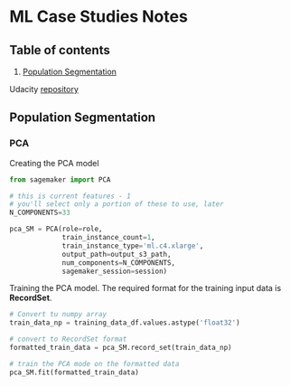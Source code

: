 # ML Case Studies Notes

## Table of contents
1. [Population Segmentation](#1)

Udacity [repository](https://github.com/udacity/ML_SageMaker_Studies)

## Population Segmentation<a name="1" />

### PCA

Creating the PCA model
```python
from sagemaker import PCA

# this is current features - 1
# you'll select only a portion of these to use, later
N_COMPONENTS=33

pca_SM = PCA(role=role,
             train_instance_count=1,
             train_instance_type='ml.c4.xlarge',
             output_path=output_s3_path,
             num_components=N_COMPONENTS, 
             sagemaker_session=session)
```

Training the PCA model. The required format for the training input data is **RecordSet**.

```python
# Convert tu numpy array
train_data_np = training_data_df.values.astype('float32')

# convert to RecordSet format
formatted_train_data = pca_SM.record_set(train_data_np)

# train the PCA mode on the formatted data
pca_SM.fit(formatted_train_data)
```
